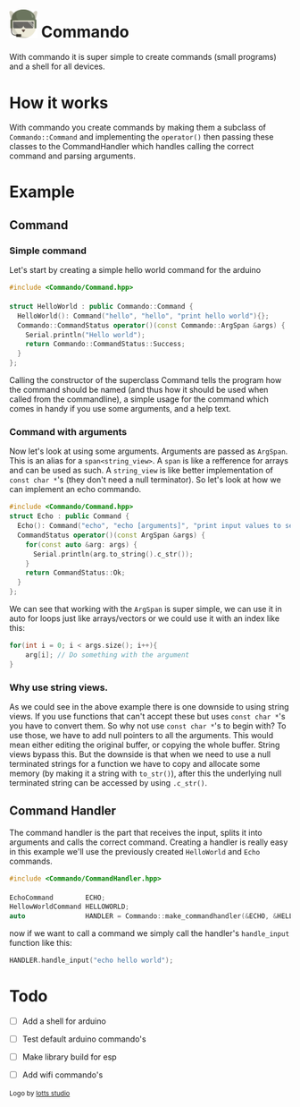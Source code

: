 <h1><img src="./Commando.svg" width=10% /> Commando </h1>
With commando it is super simple to create commands (small programs) and a shell for all devices.

# How it works
With commando you create commands by making them a subclass of `Commando::Command` and implementing the `operator()` then passing these classes to the CommandHandler which handles calling the correct command and parsing arguments.

# Example
## Command
### Simple command
Let's start by creating a simple hello world command for the arduino
```c++
#include <Commando/Command.hpp>

struct HelloWorld : public Commando::Command {
  HelloWorld(): Command("hello", "hello", "print hello world"){};
  Commando::CommandStatus operator()(const Commando::ArgSpan &args) {
    Serial.println("Hello world");
    return Commando::CommandStatus::Success;
  }
};
```

Calling the constructor of the superclass Command tells the program how the command should be named (and thus how it should be used when called from the commandline), a simple usage for the command which comes in handy if you use some arguments, and a help text.
### Command with arguments
Now let's look at using some arguments. Arguments are passed as `ArgSpan`. This is an alias for a `span<string_view>`. A `span` is like a refference for arrays and can be used as such. A `string_view` is like better implementation of `const char *`'s (they don't need a null terminator). So let's look at how we can implement an echo commando.
```c++
#include <Commando/Command.hpp>
struct Echo : public Command {
  Echo(): Command("echo", "echo [arguments]", "print input values to serial output"){};
  CommandStatus operator()(const ArgSpan &args) {
    for(const auto &arg: args) {
      Serial.println(arg.to_string().c_str());
    }
    return CommandStatus::Ok;
  }
};
```
 We can see that working with the `ArgSpan` is super simple, we can use it in auto for loops just like arrays/vectors or we could use it with an index like this:
 ```c++
 for(int i = 0; i < args.size(); i++){
     arg[i]; // Do something with the argument
 }
 ```
 ### Why use string views.
 As we could see in the above example there is one downside to using string views. If you use functions that can't accept these but uses `const char *`'s you have to convert them. So why not use `const char *`'s to begin with? To use those, we have to add null pointers to all the arguments. This would mean either editing the original buffer, or copying the whole buffer. String views bypass this. But the downside is that when we need to use a null terminated strings for a function we have to copy and allocate some memory (by making it a string with `to_str()`), after this the underlying null terminated string can be accessed by using `.c_str()`.

## Command Handler
The command handler is the part that receives the input, splits it into arguments and calls the correct command. Creating a handler is really easy in this example we'll use the previously created `HelloWorld` and `Echo` commands.
```c++
#include <Commando/CommandHandler.hpp>

EchoCommand        ECHO;
HellowWorldCommand HELLOWORLD;
auto               HANDLER = Commando::make_commandhandler(&ECHO, &HELLOWORLD);
```
 now if we want to call a command we simply call the handler's `handle_input` function like this:
 ```c++
 HANDLER.handle_input("echo hello world");
 ```

# Todo
- [ ] Add a shell for arduino
- [ ] Test default arduino commando's
- [ ] Make library build for esp
- [ ] Add wifi commando's


<small>Logo by <a href=https://www.lotts-studio.nl/>lotts studio</a>